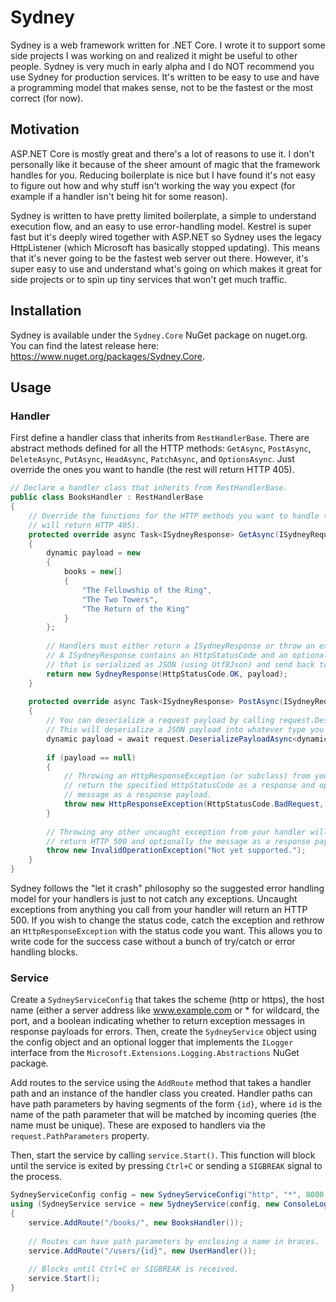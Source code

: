# Sydney

Sydney is a web framework written for .NET Core. I wrote it to support some side projects I was working on and realized it might be useful to other people. Sydney is very much in early alpha and I do NOT recommend you use Sydney for production services. It's written to be easy to use and have a programming model that makes sense, not to be the fastest or the most correct (for now). 

## Motivation

ASP.NET Core is mostly great and there's a lot of reasons to use it. I don't personally like it because of the sheer amount of magic that the framework handles for you. Reducing boilerplate is nice but I have found it's not easy to figure out how and why stuff isn't working the way you expect (for example if a handler isn't being hit for some reason). 

Sydney is written to have pretty limited boilerplate, a simple to understand execution flow, and an easy to use error-handling model. Kestrel is super fast but it's deeply wired together with ASP.NET so Sydney uses the legacy HttpListener (which Microsoft has basically stopped updating). This means that it's never going to be the fastest web server out there. However, it's super easy to use and understand what's going on which makes it great for side projects or to spin up tiny services that won't get much traffic. 

## Installation

Sydney is available under the `Sydney.Core` NuGet package on nuget.org. You can find the latest release here: https://www.nuget.org/packages/Sydney.Core. 

## Usage

### Handler
First define a handler class that inherits from `RestHandlerBase`. There are abstract methods defined for all the HTTP methods: `GetAsync`, `PostAsync`, `DeleteAsync`, `PutAsync`, `HeadAsync`, `PatchAsync`, and `OptionsAsync`. Just override the ones you want to handle (the rest will return HTTP 405).

```csharp
// Declare a handler class that inherits from RestHandlerBase.
public class BooksHandler : RestHandlerBase
{
    // Override the functions for the HTTP methods you want to handle (the rest 
    // will return HTTP 405).
    protected override async Task<ISydneyResponse> GetAsync(ISydneyRequest request)
    {
        dynamic payload = new 
        { 
            books = new[] 
            { 
                "The Fellowship of the Ring", 
                "The Two Towers",
                "The Return of the King" 
            } 
        };
        
        // Handlers must either return a ISydneyResponse or throw an exception.
        // A ISydneyResponse contains an HttpStatusCode and an optional payload
        // that is serialized as JSON (using Utf8Json) and send back to the client.
        return new SydneyResponse(HttpStatusCode.OK, payload);
    }
    
    protected override async Task<ISydneyResponse> PostAsync(ISydneyRequest request)
    {
        // You can deserialize a request payload by calling request.DeserializePayloadAsync<T>().
        // This will deserialize a JSON payload into whatever type you have defined. 
        dynamic payload = await request.DeserializePayloadAsync<dynamic>();
        
        if (payload == null)
        {
            // Throwing an HttpResponseException (or subclass) from your handler will
            // return the specified HttpStatusCode as a response and optionally the
            // message as a response payload. 
            throw new HttpResponseException(HttpStatusCode.BadRequest, "Payload is null");
        }
        
        // Throwing any other uncaught exception from your handler will
        // return HTTP 500 and optionally the message as a response payload.
        throw new InvalidOperationException("Not yet supported.");
    }
}
```

Sydney follows the "let it crash" philosophy so the suggested error handling model for your handlers is just to not catch any exceptions. Uncaught exceptions from anything you call from your handler will return an HTTP 500. If you wish to change the status code, catch the exception and rethrow an `HttpResponseException` with the status code you want. This allows you to write code for the success case without a bunch of try/catch or error handling blocks. 

### Service

Create a `SydneyServiceConfig` that takes the scheme (http or https), the host name (either a server address like www.example.com or * for wildcard, the port, and a boolean indicating whether to return exception messages in response payloads for errors. Then, create the `SydneyService` object using the config object and an optional logger that implements the `ILogger` interface from the `Microsoft.Extensions.Logging.Abstractions` NuGet package. 

Add routes to the service using the `AddRoute` method that takes a handler path and an instance of the handler class you created. Handler paths can have path parameters by having segments of the form `{id}`, where `id` is the name of the path parameter that will be matched by incoming queries (the name must be unique). These are exposed to handlers via the `request.PathParameters` property. 

Then, start the service by calling `service.Start()`. This function will block until the service is exited by pressing `Ctrl+C` or sending a `SIGBREAK` signal to the process. 

```csharp
SydneyServiceConfig config = new SydneyServiceConfig("http", "*", 8080, returnExceptionMessagesInResponse: true);
using (SydneyService service = new SydneyService(config, new ConsoleLogger()))
{
    service.AddRoute("/books/", new BooksHandler());
    
    // Routes can have path parameters by enclosing a name in braces.
    service.AddRoute("/users/{id}", new UserHandler());
    
    // Blocks until Ctrl+C or SIGBREAK is received.
    service.Start();
}
```